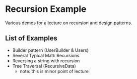# Recursion Example
Various demos for a lecture on 
recursion and design patterns.

## List of Examples
- Builder pattern (UserBuilder & Users)
- Several Typical Math Recursions
- Reversing a string with recursion
- Tree Traversal (RecursiveData)
  - note: this is minor point of lecture

